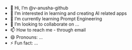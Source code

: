 - 👋 Hi, I’m @v-anusha-github
- 👀 I’m interested in learning and creating AI related apps
- 🌱 I’m currently learning Prompt Engineering
- 💞️ I’m looking to collaborate on ...
- 📫 How to reach me - through email
- 😄 Pronouns: ...
- ⚡ Fun fact: ...

<!---
v-anusha-github/v-anusha-github is a ✨ special ✨ repository because its `README.md` (this file) appears on your GitHub profile.
You can click the Preview link to take a look at your changes.
--->
